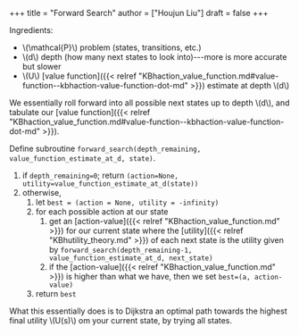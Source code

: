 +++
title = "Forward Search"
author = ["Houjun Liu"]
draft = false
+++

Ingredients:

-   \\(\mathcal{P}\\) problem (states, transitions, etc.)
-   \\(d\\) depth (how many next states to look into)---more is more accurate but slower
-   \\(U\\) [value function]({{< relref "KBhaction_value_function.md#value-function--kbhaction-value-function-dot-md" >}}) estimate at depth \\(d\\)

We essentially roll forward into all possible next states up to depth \\(d\\), and tabulate our [value function]({{< relref "KBhaction_value_function.md#value-function--kbhaction-value-function-dot-md" >}}).

Define subroutine `forward_search(depth_remaining, value_function_estimate_at_d, state)`.

1.  if `depth_remaining=0`; return `(action=None, utility=value_function_estimate_at_d(state))`
2.  otherwise,
    1.  let `best = (action = None, utility = -infinity)`
    2.  for each possible action at our state
        1.  get an [action-value]({{< relref "KBhaction_value_function.md" >}}) for our current state where the [utility]({{< relref "KBhutility_theory.md" >}}) of each next state is the utility given by `forward_search(depth_remaining-1, value_function_estimate_at_d, next_state)`
        2.  if the [action-value]({{< relref "KBhaction_value_function.md" >}}) is higher than what we have, then we set `best=(a, action-value)`
    3.  return `best`

What this essentially does is to Dijkstra an optimal path towards the highest final utility \\(U(s)\\) om your current state, by trying all states.
